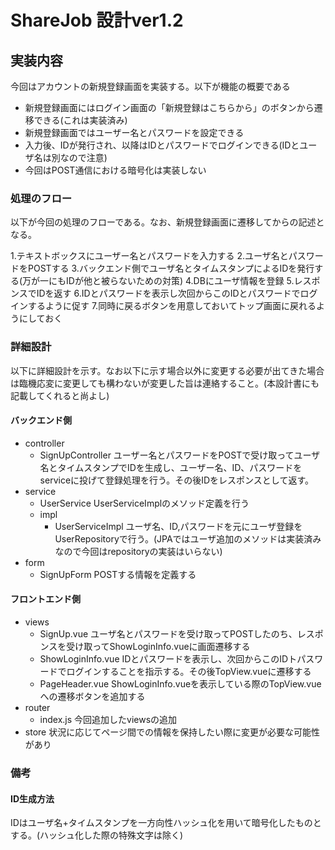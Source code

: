 # ShareJob 設計ver1.2

## 実装内容

今回はアカウントの新規登録画面を実装する。以下が機能の概要である

- 新規登録画面にはログイン画面の「新規登録はこちらから」のボタンから遷移できる(これは実装済み)
- 新規登録画面ではユーザー名とパスワードを設定できる
- 入力後、IDが発行され、以降はIDとパスワードでログインできる(IDとユーザ名は別なので注意)
- 今回はPOST通信における暗号化は実装しない

### 処理のフロー

以下が今回の処理のフローである。なお、新規登録画面に遷移してからの記述となる。

1.テキストボックスにユーザー名とパスワードを入力する
2.ユーザ名とパスワードをPOSTする
3.バックエンド側でユーザ名とタイムスタンプによるIDを発行する(万が一にもIDが他と被らないための対策)
4.DBにユーザ情報を登録
5.レスポンスでIDを返す
6.IDとパスワードを表示し次回からこのIDとパスワードでログインするように促す
7.同時に戻るボタンを用意しておいてトップ画面に戻れるようにしておく


### 詳細設計

以下に詳細設計を示す。なお以下に示す場合以外に変更する必要が出てきた場合は臨機応変に変更しても構わないが変更した旨は連絡すること。(本設計書にも記載してくれると尚よし)


#### バックエンド側
- controller
    - SignUpController ユーザー名とパスワードをPOSTで受け取ってユーザ名とタイムスタンプでIDを生成し、ユーザー名、ID、パスワードを
    serviceに投げて登録処理を行う。その後IDをレスポンスとして返す。
- service
    - UserService UserServiceImplのメソッド定義を行う
    - impl 
        - UserServiceImpl ユーザ名、ID,パスワードを元にユーザ登録をUserRepositoryで行う。(JPAではユーザ追加のメソッドは実装済みなので今回はrepositoryの実装はいらない)
- form
    - SignUpForm POSTする情報を定義する

#### フロントエンド側

- views
    - SignUp.vue ユーザ名とパスワードを受け取ってPOSTしたのち、レスポンスを受け取ってShowLoginInfo.vueに画面遷移する
    - ShowLoginInfo.vue IDとパスワードを表示し、次回からこのIDトパスワードでログインすることを指示する。その後TopView.vueに遷移する
    - PageHeader.vue ShowLoginInfo.vueを表示している際のTopView.vueへの遷移ボタンを追加する
- router
    - index.js 今回追加したviewsの追加
- store 状況に応じてページ間での情報を保持したい際に変更が必要な可能性があり

### 備考

#### ID生成方法

IDはユーザ名+タイムスタンプを一方向性ハッシュ化を用いて暗号化したものとする。(ハッシュ化した際の特殊文字は除く)
